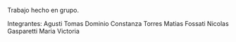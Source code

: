 Trabajo hecho en grupo.

Integrantes:
Agusti Tomas
Dominio Constanza 
Torres Matias
Fossati Nicolas
Gasparetti Maria Victoria
